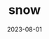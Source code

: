 ---
title: "snow"
type: hashtag
date: 2023-08-01
hashtag: snow
related:
  - snow blower
  - snow covered trees
  - water
  - winter
---